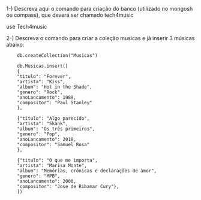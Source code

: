 1-) Descreva aqui o comando para criação do banco (utilizado no mongosh ou
compass), que deverá ser chamado tech4music

use Tech4music



2-) Descreva o comando para criar a coleção musicas e já inserir 3 músicas abaixo:


        db.createCollection("Musicas")

        db.Musicas.insert([
        {
        "titulo": "Forever",
        "artista": "Kiss",
        "album": "Hot in the Shade",
        "genero": "Rock",
        "anoLancamento": 1989,
        "compositor": "Paul Stanley"
        },

        {"titulo": "Algo parecido",
        "artista": "Skank",
        "album": "Os três primeiros",
        "genero": "Pop",
        "anoLancamento": 2018,
        "compositor": "Samuel Rosa"
        },

        {"titulo": "O que me importa",
        "artista": "Marisa Monte",
        "album": "Memórias, crônicas e declarações de amor",
        "genero": "MPB",
        "anoLancamento": 2000,
        "compositor": "Jose de Ribamar Cury"},
        ])